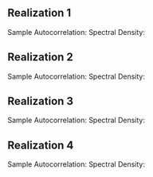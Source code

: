 ## Realization 1
Sample Autocorrelation:
Spectral Density:

## Realization 2
Sample Autocorrelation:
Spectral Density:


## Realization 3
Sample Autocorrelation:
Spectral Density:

## Realization 4
Sample Autocorrelation:
Spectral Density:
